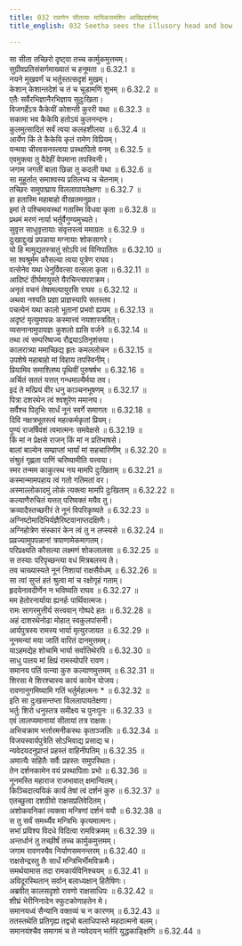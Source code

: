 ```yaml
---
title: 032 रावणेन सीतायाः मायिकरामशिर आदिप्रदर्शनम्
title_english: 032 Seetha sees the illusory head and bow

---
```

<div class="audioEmbed"  caption="श्रीराम-हरिसीताराममूर्ति-घनपाठिभ्यां वचनम्" src="https://archive.org/download/Ramayana-recitation-Sriram-harisItArAmamUrti-Ghanapaati-v2/Kanda_6/Kanda_6_YK-032-Seetha_sees_the_illusory_head_and_bow_0.mp3"></div>

सा सीता तच्छिरो दृष्ट्वा तच्च कार्मुकमुत्तमम्।  
सुग्रीवप्रतिसंसर्गमाख्यातं च हनूमता ॥ 6.32.1 ॥   
नयने मुखवर्णं च भर्तुस्तत्सदृशं मुखम्।  
केशान् केशान्तदेशं च तं च चूडामणिं शुभम् ॥ 6.32.2 ॥   
एतैः सर्वैरभिज्ञानैरभिज्ञाय सुदुःखिता।  
विजगर्हेऽत्र कैकेयीं कोशन्ती कुररी यथा ॥ 6.32.3 ॥   
सकामा भव कैकेयि हतोऽयं कुलनन्दनः।  
कुलमुत्सादितं सर्वं त्वया कलहशीलया ॥ 6.32.4 ॥   
आर्येण किं ते कैकेयि कृतं रामेण विप्रियम्।  
यन्मया चीरवसनस्त्वया प्रस्थापितो वनम् ॥ 6.32.5 ॥   
एवमुक्त्वा तु वैदेहीं वेपमाना तपस्विनी।  
जगाम जगतीं बाला छिन्ना तु कदली यथा ॥ 6.32.6 ॥   
सा मुहूर्तात् समाश्वस्य प्रतिलभ्य च चेतनाम्।  
तच्छिरः समुपाघ्राय विललापायतेक्षणा ॥ 6.32.7 ॥   
हा हतास्मि महाबाहो वीरव्रतमनुव्रत।  
इमां ते पश्चिमावस्थां गतास्मि विधवा कृता ॥ 6.32.8 ॥   
प्रथमं मरणं नार्या भर्तुर्वैगुण्यमुच्यते।  
सुवृत्त साधुवृत्तायाः संवृत्तस्त्वं ममाग्रतः ॥ 6.32.9 ॥   
दुःखाद्दुःखं प्रपन्नाया मग्नायाः शोकसागरे।  
यो हि मामुद्यतस्त्रातुं सोऽपि त्वं विनिपातितः ॥ 6.32.10 ॥   
सा श्वश्रूर्मम कौसल्या त्वया पुत्रेण राघव।  
वत्सेनेव यथा धेनुर्विवत्सा वत्सला कृता ॥ 6.32.11 ॥   
आदिष्टं दीर्घमायुस्ते यैरचिन्त्यपराक्रम।  
अनृतं वचनं तेषामल्पायुरसि राघव ॥ 6.32.12 ॥   
अथवा नश्यति प्रज्ञा प्राज्ञस्यापि सतस्तव।  
पचत्येनं यथा कालो भूतानां प्रभवो ह्ययम् ॥ 6.32.13 ॥   
अदृष्टं मृत्युमापन्नः कस्मात्त्वं नयशास्त्रवित्।  
व्यसनानामुपायज्ञः कुशलो ह्यसि वर्जने ॥ 6.32.14 ॥   
तथा त्वं सम्परिष्वज्य रौद्रयाऽतिनृशंसया।  
कालरात्र्या ममाच्छिद्य हृतः कमललोचन ॥ 6.32.15 ॥   
उपशेषे महाबाहो मां विहाय तपस्विनीम्।  
प्रियामिव समाश्लिष्य पृथिवीं पुरुषर्षभ ॥ 6.32.16 ॥   
अर्चितं सततं यत्तत् गन्धमाल्यैर्मया तव।  
इदं ते मत्प्रियं वीर धनु काञ्चनभूषणम् ॥ 6.32.17 ॥   
पित्रा दशरथेन त्वं श्वशुरेण ममानघ।  
सर्वैश्च पितृभिः सार्धं नूनं स्वर्गे समागतः ॥ 6.32.18 ॥   
दिवि नक्षत्रभूतस्त्वं महत्कर्मकृतां प्रियम्।  
पुण्यं राजर्षिवंशं त्वमात्मनः समवेक्षसे ॥ 6.32.19 ॥   
किं मां न प्रेक्षसे राजन् किं मां न प्रतिभाषसे।  
बालां बाल्येन सम्प्राप्तां भार्यां मां सहचारिणीम् ॥ 6.32.20 ॥   
संश्रुतं गृह्णता पाणिं चरिष्यामीति यत्त्वया।  
स्मर तन्मम काकुत्स्थ नय मामपि दुःखिताम् ॥ 6.32.21 ॥   
कस्मान्मामपहाय त्वं गतो गतिमतां वर।  
अस्माल्लोकादमुं लोकं त्यक्त्वा मामपि दुःखिताम् ॥ 6.32.22 ॥   
कल्याणैरुचितं यत्तत् परिष्वक्तं मयैव तु।  
क्रव्यादैस्तच्छरीरं ते नूनं विपरिकृष्यते ॥ 6.32.23 ॥   
अग्निष्टोमादिभिर्यज्ञैरिष्टवानाप्तदक्षिणैः।  
अग्निहोत्रेण संस्कारं केन त्वं तु न लप्स्यसे ॥ 6.32.24 ॥   
प्रव्रज्यामुपपन्नानां त्रयाणामेकमागतम्।  
परिप्रक्ष्यति कौसल्या लक्ष्मणं शोकलालसा ॥ 6.32.25 ॥   
स तस्याः परिपृच्छन्त्या वधं मित्रबलस्य ते।  
तव चाख्यास्यते नूनं निशायां राक्षसैर्वधम् ॥ 6.32.26 ॥   
सा त्वां सुप्तं हतं श्रुत्वा मां च रक्षोगृहं गताम्।  
हृदयेनावदीर्णेन न भविष्यति राघव ॥ 6.32.27 ॥   
मम हेतोरनार्याया ह्यनर्हः पार्थिवात्मजः।  
रामः सागरमुत्तीर्य सत्त्ववान् गोष्पदे हतः ॥ 6.32.28 ॥   
अहं दाशरथेनोढा मोहात् स्वकुलपांसनी।  
आर्यपुत्रस्य रामस्य भार्या मृत्युरजायत ॥ 6.32.29 ॥   
नूनमन्यां मया जातिं वारितं दानमुत्तमम्।  
याऽहमद्येह शोचामि भार्या सर्वातिथेरपि ॥ 6.32.30 ॥   
साधु पातय मां क्षिप्रं रामस्योपरि रावण।  
समानय पतिं पत्न्या कुरु कल्याणमुत्तमम् ॥ 6.32.31 ॥   
शिरसा मे शिरश्चास्य कायं कायेन योजय।  
रावणानुगमिष्यामि गतिं भर्तुर्महात्मनः * ॥ 6.32.32 ॥   
इति सा दुःखसन्तप्ता विललापायतेक्षणा।  
भर्तुः शिरो धनुस्तत्र समीक्ष्य च पुनःपुनः ॥ 6.32.33 ॥   
एवं लालप्यमानायां सीतायां तत्र राक्षसः।  
अभिचक्राम भर्त्तारमनीकस्थः कृताञ्जलिः ॥ 6.32.34 ॥   
विजयस्वार्यपुत्रेति सोऽभिवाद्य प्रसाद्य च।  
न्यवेदयदनुप्राप्तं प्रहस्तं वाहिनीपतिम् ॥ 6.32.35 ॥   
अमात्यैः सहितैः सर्वैः प्रहस्तः समुपस्थितः।  
तेन दर्शनकामेन वयं प्रस्थापिताः प्रभो ॥ 6.32.36 ॥   
नूनमस्ति महाराज राजभावात् क्षमान्वितम्।  
किञ्चिदात्ययिकं कार्यं तेषां त्वं दर्शनं कुरु ॥ 6.32.37 ॥   
एतच्छुत्वा दशग्रीवो राक्षसप्रतिवेदितम्।  
अशोकवनिकां त्यक्त्वा मन्त्रिणां दर्शनं ययौ ॥ 6.32.38 ॥   
स तु सर्वं समर्थ्यैव मन्त्रिभिः कृत्यमात्मनः।  
सभां प्रविश्य विदधे विदित्वा रामविक्रमम् ॥ 6.32.39 ॥   
अन्तर्धानं तु तच्छीर्षं तच्च कार्मुकमुत्तमम्।  
जगाम रावणस्यैव निर्याणसमनन्तरम् ॥ 6.32.40 ॥   
राक्षसेन्द्रस्तु तैः सार्धं मन्त्रिभिर्भीमविक्रमैः।  
समर्थयामास तदा रामकार्यविनिश्चयम् ॥ 6.32.41 ॥   
अविदूरस्थितान् सर्वान् बलाध्यक्षान् हितैषिणः।  
अब्रवीत् कालसदृशो रावणो राक्षसाधिपः ॥ 6.32.42 ॥   
शीघ्रं भेरीनिनादेन स्फुटकोणाहतेन मे।  
समानयध्वं सैन्यानि वक्तव्यं च न कारणम् ॥ 6.32.43 ॥   
ततस्तथेति प्रतिगृह्य तद्वचो बलाधिपास्ते महदात्मनो बलम्।  
समानयंश्चैव समागमं च ते न्यवेदयन् भर्तरि युद्धकाङ्क्षिणि ॥ 6.32.44 ॥   
